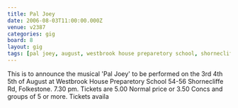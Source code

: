 ```yaml
---
title: Pal Joey
date: 2006-08-03T11:00:00.000Z
venue: v2387
categories: gig
board: 8
layout: gig
tags: [pal joey, august, westbrook house preparetory school, shornecliffe rd, folkestone, tickets, normal, concs, tickets]
---
```

This is to announce the musical 'Pal Joey' to be performed on the 3rd 4th 5th of August at Westbrook House Preparetory School 54-56 Shornecliffe Rd, Folkestone. 7.30 pm. Tickets are 5.00 Normal price or 3.50 Concs and groups of 5 or more. Tickets availa